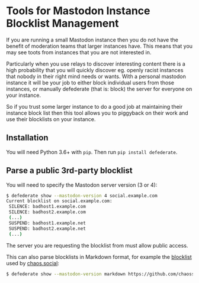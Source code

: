 # Tools for Mastodon Instance Blocklist Management

If you are running a small Mastodon instance then you do not have the benefit
of moderation teams that larger instances have. This means that you may see
toots from instances that you are not interested in.

Particularly when you use relays to discover interesting content there is a
high probability that you will quickly discover eg. openly racist instances
that nobody in their right mind needs or wants.
With a personal mastodon instance it will be your job to either block
individual users from those instances, or manually defederate (that is: block)
the server for everyone on your instance.

So if you trust some larger instance to do a good job at maintaining their
instance block list then this tool allows you to piggyback on their work and
use their blocklists on your instance.

## Installation

You will need Python 3.6+ with `pip`.
Then run `pip install defederate`.

## Parse a public 3rd-party blocklist

You will need to specify the Mastodon server version (3 or 4):

```bash
$ defederate show --mastodon-version 4 social.example.com   
Current blocklist on social.example.com:
 SILENCE: badhost1.example.com
 SILENCE: badhost2.example.com
 (...)
 SUSPEND: badhost1.example.net
 SUSPEND: badhost2.example.net
 (...)
```

The server you are requesting the blocklist from must allow public access.

This can also parse blocklists in Markdown format, for example the [blocklist](https://github.com/chaossocial/about/raw/master/blocked_instances.md) used by [chaos.social](https://chaos.social):
```bash
$ defederate show --mastodon-version markdown https://github.com/chaossocial/about/raw/master/blocked_instances.md
```
